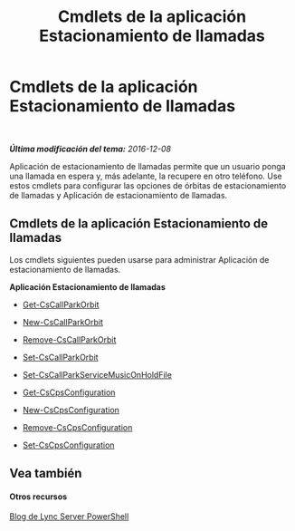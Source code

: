 ﻿---
title: Cmdlets de la aplicación Estacionamiento de llamadas
TOCTitle: Cmdlets de la aplicación Estacionamiento de llamadas
ms:assetid: 30cc001f-b29e-4d44-bad7-65e1133e67b1
ms:mtpsurl: https://technet.microsoft.com/es-es/library/Gg415639(v=OCS.15)
ms:contentKeyID: 48274844
ms.date: 01/07/2017
mtps_version: v=OCS.15
ms.translationtype: HT
---

# Cmdlets de la aplicación Estacionamiento de llamadas

 

_**Última modificación del tema:** 2016-12-08_

Aplicación de estacionamiento de llamadas permite que un usuario ponga una llamada en espera y, más adelante, la recupere en otro teléfono. Use estos cmdlets para configurar las opciones de órbitas de estacionamiento de llamadas y Aplicación de estacionamiento de llamadas.

## Cmdlets de la aplicación Estacionamiento de llamadas

Los cmdlets siguientes pueden usarse para administrar Aplicación de estacionamiento de llamadas.

**Aplicación Estacionamiento de llamadas**

  -   
    [Get-CsCallParkOrbit](get-cscallparkorbit.md)

  -   
    [New-CsCallParkOrbit](new-cscallparkorbit.md)

  -   
    [Remove-CsCallParkOrbit](remove-cscallparkorbit.md)

  -   
    [Set-CsCallParkOrbit](set-cscallparkorbit.md)

  -   
    [Set-CsCallParkServiceMusicOnHoldFile](set-cscallparkservicemusiconholdfile.md)

  -   
    [Get-CsCpsConfiguration](get-cscpsconfiguration.md)

  -   
    [New-CsCpsConfiguration](new-cscpsconfiguration.md)

  -   
    [Remove-CsCpsConfiguration](remove-cscpsconfiguration.md)

  -   
    [Set-CsCpsConfiguration](set-cscpsconfiguration.md)

## Vea también

#### Otros recursos

[Blog de Lync Server PowerShell](http://go.microsoft.com/fwlink/?linkid=203150%26clcid=0xc0a)

